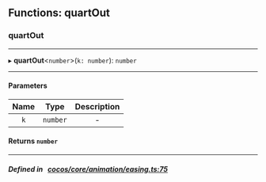 ## Functions: quartOut

### quartOut


___
▸ **quartOut**<`number`\>(`k: number`): `number`
___


#### Parameters

| Name | Type | Description |
| :------: | :------: | :------: |
| `k` | `number` | - |

#### Returns `number` 
___


##### Defined in &nbsp;   [cocos/core/animation/easing.ts:75](https://github.com/cocos-creator/engine/blob/c7bf6b8a9/cocos/core/animation/easing.ts#L75)&nbsp;
